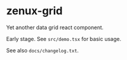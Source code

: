 zenux-grid
==========

Yet another data grid react component.

Early stage. See `src/demo.tsx` for basic usage.

See also `docs/changelog.txt`.